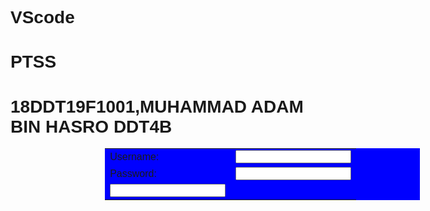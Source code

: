 # VScode
<!DOCTYPE html>
<html lang="en">
<head>
    <meta charset="UTF-8">
    <meta http-equiv="X-UA-Compatible" content="IE=edge">
    <meta name="viewport" content="width=device-width, initial-scale=1.0">
    <title>CSS</title>
    <!--internal css-->
    <style>
       *{
           font-family: Arial;
       }
    table{
    background-color:blue;
    margin-left: 30%;
    margin-right: 30%;
    border: white;
     }
    </style>
</head>

<body>
    <h1>PTSS</h1>
    <h1>18DDT19F1001,MUHAMMAD ADAM BIN HASRO DDT4B</h1>
     <table>
    <form>
        <tr> 
        <td>
        <label for="name"> Username:</label> 
        </td>
        <td>
        <input type="text" id="name" name="name" required>
        </td> </tr>
        <tr> 
        <td>
        <label for="name"> Password:</label> 
        </td>
        <td>
        <input type="password" id="name" name="name" required>
        </td> </tr>
        <tr>
        <td>
        <input type="Login"> </td></tr> 
     </form>
     </table>

</body>
</html>
